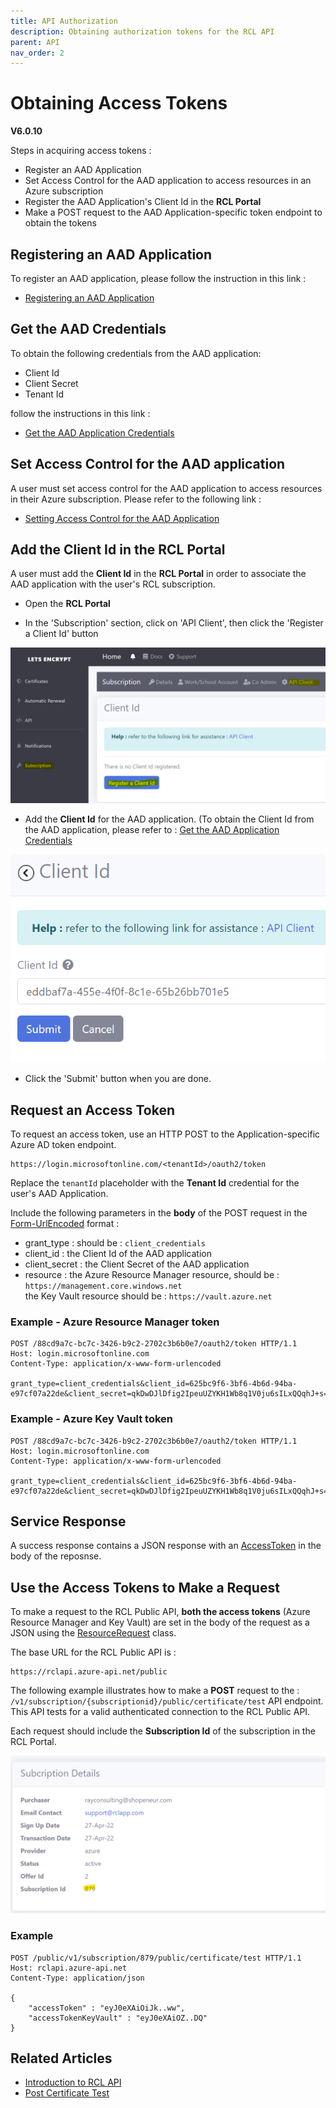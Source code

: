 ```yaml
---
title: API Authorization
description: Obtaining authorization tokens for the RCL API
parent: API
nav_order: 2
---
```


# Obtaining Access Tokens
**V6.0.10**

Steps in acquiring access tokens :

- Register an AAD Application
- Set Access Control for the AAD application to access resources in an Azure subscription
- Register the AAD Application's Client Id in the **RCL Portal**
- Make a POST request to the AAD Application-specific token endpoint to obtain the tokens

## Registering an AAD Application

To register an AAD application, please follow the instruction in this link :

- [Registering an AAD Application](../authorization/aad-application)

## Get the AAD Credentials

To obtain the following credentials from the AAD application:

- Client Id
- Client Secret
- Tenant Id

follow the instructions in this link :

- [Get the AAD Application Credentials](../authorization/aad-application#get-the-aad-application-credentials)

## Set Access Control for the AAD application

A user must set access control for the AAD application to access resources in their Azure subscription. Please refer to the following link :

- [Setting Access Control for the AAD Application](../authorization/access-control-app)

## Add the Client Id in the RCL Portal

A user must add the **Client Id** in the **RCL Portal** in order to associate the AAD application with the user's RCL subscription.

- Open the **RCL Portal**

- In the 'Subscription' section, click on 'API Client', then click the 'Register a Client Id' button

![install](../images/api_authorization/client_id.PNG)

- Add the **Client Id** for the AAD application. (To obtain the Client Id from the AAD application, please refer to : [Get the AAD Application Credentials](../authorization/aad-application#get-the-aad-application-credentials)

![install](../images/api_authorization/client_id2.PNG)

- Click the 'Submit' button when you are done.
 

## Request an Access Token

 To request an access token, use an HTTP POST to the Application-specific Azure AD token endpoint.

 ```
 https://login.microsoftonline.com/<tenantId>/oauth2/token
 ```

 Replace the `tenantId` placeholder with the **Tenant Id** credential for the user's AAD Application.

 Include the following parameters in the **body** of the POST request in the [Form-UrlEncoded](https://developer.mozilla.org/en-US/docs/Web/HTTP/Methods/POST) format :

- grant_type : should be : ``client_credentials``
- client_id : the Client Id of the AAD application
- client_secret : the Client Secret of the AAD application
- resource : the Azure Resource Manager resource, should be : ``https://management.core.windows.net``  
the Key Vault resource should be : ``https://vault.azure.net``

### Example - Azure Resource Manager token

 ```
POST /88cd9a7c-bc7c-3426-b9c2-2702c3b6b0e7/oauth2/token HTTP/1.1
Host: login.microsoftonline.com
Content-Type: application/x-www-form-urlencoded

grant_type=client_credentials&client_id=625bc9f6-3bf6-4b6d-94ba-e97cf07a22de&client_secret=qkDwDJlDfig2IpeuUZYKH1Wb8q1V0ju6sILxQQqhJ+s=&resource=https%3A%2F%2Fmanagement.core.windows.net
 ```

### Example - Azure Key Vault token

 ```
POST /88cd9a7c-bc7c-3426-b9c2-2702c3b6b0e7/oauth2/token HTTP/1.1
Host: login.microsoftonline.com
Content-Type: application/x-www-form-urlencoded

grant_type=client_credentials&client_id=625bc9f6-3bf6-4b6d-94ba-e97cf07a22de&client_secret=qkDwDJlDfig2IpeuUZYKH1Wb8q1V0ju6sILxQQqhJ+s=&resource=https%3A%2F%2Fvault.azure.net
 ```

## Service Response

A success response contains a JSON response with an [AccessToken](./models.md#access-token) in the body of the reposnse.

## Use the Access Tokens to Make a Request

To make a request to the RCL Public API, **both the access tokens** (Azure Resource Manager and Key Vault) are set in the body of the request as a JSON using the [ResourceRequest](./models.md#resourcerequest) class.

The base URL for the RCL Public API is :
```
https://rclapi.azure-api.net/public
```

The following example illustrates how to make a **POST** request to the : ``/v1/subscription/{subscriptionid}/public/certificate/test`` API endpoint. This API tests for a valid authenticated connection to the RCL Public API.

Each request should include the **Subscription Id** of the subscription in the RCL Portal.

![install](../images/autorenew_configure/add_subscriptionid2.png)


### Example

```
POST /public/v1/subscription/879/public/certificate/test HTTP/1.1
Host: rclapi.azure-api.net
Content-Type: application/json

{
    "accessToken" : "eyJ0eXAiOiJk..ww",
    "accessTokenKeyVault" : "eyJ0eXAiOZ..DQ"
}
```

## Related Articles

- [Introduction to RCL API](./introduction.md)
- [Post Certificate Test](./post-certificate-renewal.md)

